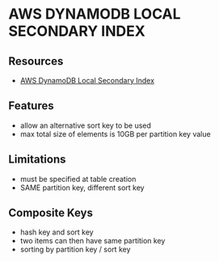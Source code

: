 # AWS DYNAMODB LOCAL SECONDARY INDEX

## Resources

- [AWS DynamoDB Local Secondary Index](https://docs.aws.amazon.com/amazondynamodb/latest/developerguide/LSI.html)

## Features

- allow an alternative sort key to be used
- max total size of elements is 10GB per partition key value

## Limitations

- must be specified at table creation
- SAME partition key, different sort key

## Composite Keys

- hash key and sort key
- two items can then have same partition key
- sorting by partition key / sort key
